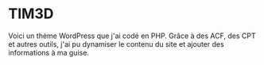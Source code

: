 # TIM3D
Voici un thème WordPress que j'ai codé en PHP. Grâce à des ACF, des CPT et autres outils, j'ai pu dynamiser le contenu du site et ajouter des informations à ma guise.
